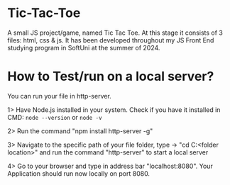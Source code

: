 # Tic-Tac-Toe
A small JS project/game, named Tic Tac Toe. At this stage it consists of 3 files: html, css &amp; js. It has been developed throughout my JS Front End studying program in SoftUni at the summer of 2024.


How to Test/run on a local server?
========================

You can run your file in http-server.

1> Have Node.js installed in your system. Check if you have it installed in CMD:
`node --version` or `node -v`

2> Run the command "npm install http-server -g"

3> Navigate to the specific path of your file folder, type -> "cd C:\<folder location>" and run the command "http-server" to start a local server

4> Go to your browser and type in address bar "localhost:8080". Your Application should run now locally on port 8080.